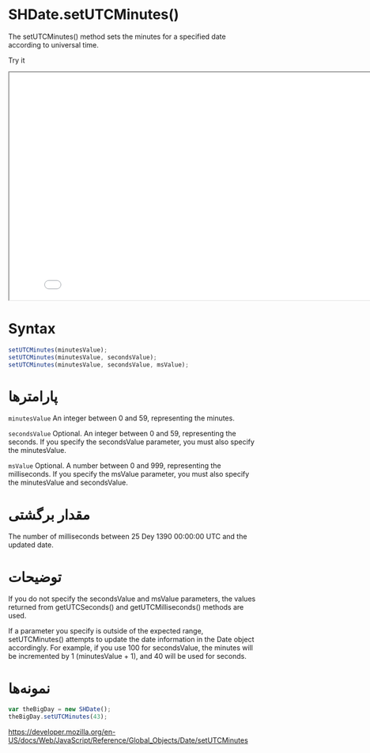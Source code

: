 # SHDate.setUTCMinutes()

The setUTCMinutes() method sets the minutes for a specified date according to universal time.

Try it

<iframe style="width: 830px; height: 460px;" src="/SHDateTime-js/examples/live.html?function=getHours" title="MDN Web Docs Interactive Example" loading="lazy"></iframe>
<br/>

# Syntax

```js
setUTCMinutes(minutesValue);
setUTCMinutes(minutesValue, secondsValue);
setUTCMinutes(minutesValue, secondsValue, msValue);
```

# پارامترها

<code dir="ltr">minutesValue</code>
An integer between 0 and 59, representing the minutes.

<code dir="ltr">secondsValue</code>
Optional. An integer between 0 and 59, representing the seconds. If you specify the secondsValue parameter, you must also specify the minutesValue.

<code dir="ltr">msValue</code>
Optional. A number between 0 and 999, representing the milliseconds. If you specify the msValue parameter, you must also specify the minutesValue and secondsValue.

# مقدار برگشتی

The number of milliseconds between 25 Dey 1390 00:00:00 UTC and the updated date.

# توضیحات

If you do not specify the secondsValue and msValue parameters, the values returned from getUTCSeconds() and getUTCMilliseconds() methods are used.

If a parameter you specify is outside of the expected range, setUTCMinutes() attempts to update the date information in the Date object accordingly. For example, if you use 100 for secondsValue, the minutes will be incremented by 1 (minutesValue + 1), and 40 will be used for seconds.

# نمونه‌ها

```js
var theBigDay = new SHDate();
theBigDay.setUTCMinutes(43);
```

https://developer.mozilla.org/en-US/docs/Web/JavaScript/Reference/Global_Objects/Date/setUTCMinutes
